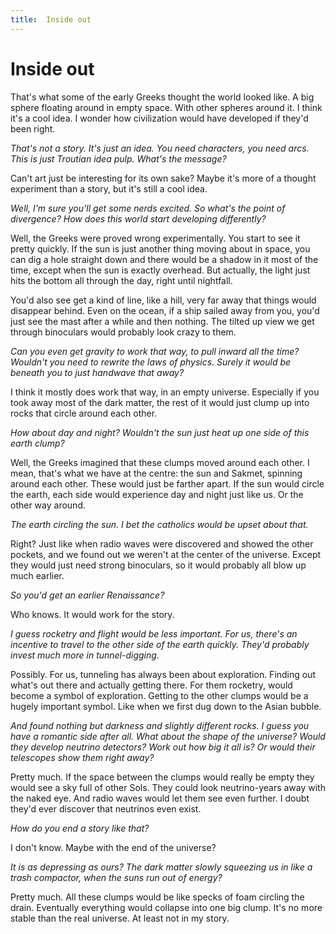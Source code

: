 ```yaml
---
title:  Inside out
---
```


# Inside out

That's what some of the early Greeks thought the world looked like. A big sphere floating around in empty space. With other spheres around it. I think it's a cool idea. I wonder how civilization would have developed if they'd been right.

_That's not a story. It's just an idea. You need characters, you need arcs. This is just Troutian idea pulp. What's the message?_

Can't art just be interesting for its own sake? Maybe it's more of a thought experiment than a story, but it's still a cool idea.

_Well, I'm sure you'll get some nerds excited. So what's the point of divergence? How does this world start developing differently?_

Well, the Greeks were proved wrong experimentally. You start to see it pretty quickly. If the sun is just another thing moving about in space, you can dig a hole straight down and there would be a shadow in it most of the time, except when the sun is exactly overhead. But actually, the light just hits the bottom all through the day, right until nightfall. 

You'd also see get a kind of line, like a hill, very far away that things would disappear behind. Even on the ocean, if a ship sailed away from you, you'd just see the mast after a while and then nothing. The tilted up view we get through binoculars would probably look crazy to them.

_Can you even get gravity to work that way, to pull inward all the time? Wouldn't you need to rewrite the laws of physics. Surely it would be beneath you to just handwave that away?_

I think it mostly does work that way, in an empty universe. Especially if you took away most of the dark matter, the rest of it would just clump up into rocks that circle around each other. 

_How about day and night? Wouldn't the sun just heat up one side of this earth clump?_

Well, the Greeks imagined that these clumps moved around each other. I mean, that's what we have at the centre: the sun and Sakmet, spinning around each other. These would just be farther apart. If the sun would circle the earth, each side would experience day and night just like us. Or the other way around.

_The earth circling the sun. I bet the catholics would be upset about that._

Right? Just like when radio waves were discovered and showed the other pockets, and we found out we weren't at the center of the universe. Except they would just need strong binoculars, so it would probably all blow up much earlier.

_So you'd get an earlier Renaissance?_

Who knows. It would work for the story. 

_I guess rocketry and flight would be less important. For us, there's an incentive to travel to the other side of the earth quickly. They'd probably invest much more in tunnel-digging._

Possibly. For us, tunneling has always been about exploration. Finding out what's out there and actually getting there. For them rocketry, would become a symbol of exploration. Getting to the other clumps would be a hugely important symbol. Like when we first dug down to the Asian bubble.

_And found nothing but darkness and slightly different rocks. I guess you have a romantic side after all. What about the shape of the universe? Would they develop neutrino detectors? Work out how big it all is? Or would their telescopes show them right away?_

Pretty much. If the space between the clumps would really be empty they would see a sky full of other Sols. They could look neutrino-years away with the naked eye. And radio waves would let them see even further. I doubt they'd ever discover that neutrinos even exist. 

_How do you end a story like that?_

I don't know. Maybe with the end of the universe?

_It is as depressing as ours? The dark matter slowly squeezing us in like a trash compactor, when the suns run out of energy?_

Pretty much. All these clumps would be like specks of foam circling the drain. Eventually everything would collapse into one big clump. It's no more stable than the real universe. At least not in my story.


